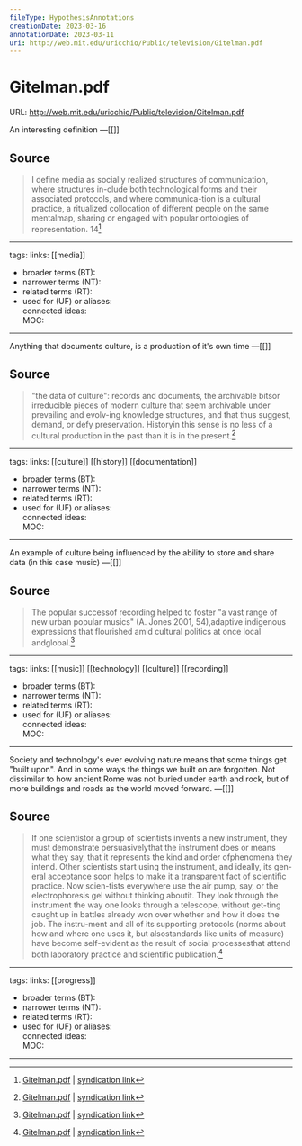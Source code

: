 ```yaml
---
fileType: HypothesisAnnotations
creationDate: 2023-03-16 
annotationDate: 2023-03-11
uri: http://web.mit.edu/uricchio/Public/television/Gitelman.pdf
---
```

# Gitelman.pdf
URL: http://web.mit.edu/uricchio/Public/television/Gitelman.pdf

An interesting definition
&mdash;[[]]

## Source 
> I define media as socially realized structures of communication, where structures in-clude both technological forms and their associated protocols, and where communica-tion is a cultural practice, a ritualized collocation of different people on the same mentalmap, sharing or engaged with popular ontologies of representation. 14[^1]

[^1]: [Gitelman.pdf](http://web.mit.edu/uricchio/Public/television/Gitelman.pdf) | [syndication link](tk) 

---
tags: 
links:  [[media]] 
- broader terms (BT):  
- narrower terms (NT):  
- related terms (RT):  
- used for (UF) or aliases:  
connected ideas:  
MOC:  

---
Anything that documents culture, is a production of it's own time
&mdash;[[]]

## Source 
> "the data of culture": records and documents, the archivable bitsor irreducible pieces of modern culture that seem archivable under prevailing and evolv-ing knowledge structures, and that thus suggest, demand, or defy preservation. Historyin this sense is no less of a cultural production in the past than it is in the present.[^1]

[^1]: [Gitelman.pdf](http://web.mit.edu/uricchio/Public/television/Gitelman.pdf) | [syndication link](tk) 

---
tags: 
links:  [[culture]] [[history]] [[documentation]] 
- broader terms (BT):  
- narrower terms (NT):  
- related terms (RT):  
- used for (UF) or aliases:  
connected ideas:  
MOC:  

---
An example of culture being influenced by the ability to store and share data (in this case music)
&mdash;[[]]

## Source 
> The popular successof recording helped to foster "a vast range of new urban popular musics" (A. Jones 2001, 54),adaptive indigenous expressions that flourished amid cultural politics at once local andglobal.[^1]

[^1]: [Gitelman.pdf](http://web.mit.edu/uricchio/Public/television/Gitelman.pdf) | [syndication link](tk) 

---
tags: 
links:  [[music]] [[technology]] [[culture]] [[recording]] 
- broader terms (BT):  
- narrower terms (NT):  
- related terms (RT):  
- used for (UF) or aliases:  
connected ideas:  
MOC:  

---
Society and technology's ever evolving nature means that some things get "built upon". And in some ways the things we built on are forgotten. Not dissimilar to how ancient Rome was not buried under earth and rock, but of more buildings and roads as the world moved forward.
&mdash;[[]]

## Source 
> If one scientistor a group of scientists invents a new instrument, they must demonstrate persuasivelythat the instrument does or means what they say, that it represents the kind and order ofphenomena they intend. Other scientists start using the instrument, and ideally, its gen-eral acceptance soon helps to make it a transparent fact of scientific practice. Now scien-tists everywhere use the air pump, say, or the electrophoresis gel without thinking aboutit. They look through the instrument the way one looks through a telescope, without get-ting caught up in battles already won over whether and how it does the job. The instru-ment and all of its supporting protocols (norms about how and where one uses it, but alsostandards like units of measure) have become self-evident as the result of social processesthat attend both laboratory practice and scientific publication.[^1]

[^1]: [Gitelman.pdf](http://web.mit.edu/uricchio/Public/television/Gitelman.pdf) | [syndication link](tk) 

---
tags: 
links:  [[progress]] 
- broader terms (BT):  
- narrower terms (NT):  
- related terms (RT):  
- used for (UF) or aliases:  
connected ideas:  
MOC:  

---
